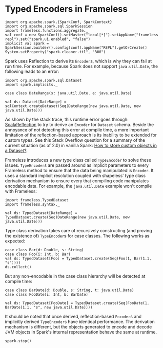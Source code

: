 # Typed Encoders in Frameless

```tut:invisible
import org.apache.spark.{SparkConf, SparkContext}
import org.apache.spark.sql.SparkSession
import frameless.functions.aggregate._
val conf = new SparkConf().setMaster("local[*]").setAppName("frameless repl").set("spark.ui.enabled", "false")
implicit val spark = SparkSession.builder().config(conf).appName("REPL").getOrCreate()
System.setProperty("spark.cleaner.ttl", "300")
```

Spark uses Reflection to derive its `Encoder`s, which is why they can fail at run time. For example, because Spark does not support `java.util.Date`, the following leads to an error:

```tut:silent
import org.apache.spark.sql.Dataset
import spark.implicits._

case class DateRange(s: java.util.Date, e: java.util.Date)
```

```tut:fail
val ds: Dataset[DateRange] = sqlContext.createDataset(Seq(DateRange(new java.util.Date, new java.util.Date)))
```

As shown by the stack trace, this runtime error goes through [ScalaReflection](https://github.com/apache/spark/blob/19cf208063f035d793d2306295a251a9af7e32f6/sql/catalyst/src/main/scala/org/apache/spark/sql/catalyst/ScalaReflection.scala) to try to derive an `Encoder` for `Dataset` schema. Beside the annoyance of not detecting this error at compile time, a more important limitation of the reflection-based approach is its inability to be extended for custom types. See this Stack Overflow question for a summary of the current situation (as of 2.0) in vanilla Spark: [How to store custom objects in a Dataset?](http://stackoverflow.com/a/39442829/2311362).

Frameless introduces a new type class called `TypeEncoder` to solve these issues. `TypeEncoder`s are passed around as implicit parameters to every Frameless method to ensure that the data being manipulated is `Encoder`. It uses a standard implicit resolution coupled with shapeless' type class derivation mechanism to ensure every that compiling code manipulates encodable data. For example, the `java.util.Date` example won't compile with Frameless:

```tut:silent
import frameless.TypedDataset
import frameless.syntax._
```

```tut:book:fail
val ds: TypedDataset[DateRange] = TypedDataset.create(Seq(DateRange(new java.util.Date, new java.util.Date)))
```

Type class derivation takes care of recursively constructing (and proving the existence of) `TypeEncoder`s for case classes. The following works as expected:

```tut:book
case class Bar(d: Double, s: String)
case class Foo(i: Int, b: Bar)
val ds: TypedDataset[Foo] = TypedDataset.create(Seq(Foo(1, Bar(1.1, "s"))))
ds.collect()
```

But any non-encodable in the case class hierarchy will be detected at compile time:

```tut:silent
case class BarDate(d: Double, s: String, t: java.util.Date)
case class FooDate(i: Int, b: BarDate)
```

```tut:book:fail
val ds: TypedDataset[FooDate] = TypedDataset.create(Seq(FooDate(1, BarDate(1.1, "s", new java.util.Date))))
```

It should be noted that once derived, reflection-based `Encoder`s and implicitly derived `TypeEncoder`s have identical performance. The derivation mechanism is different, but the objects generated to encode and decode JVM objects in Spark's internal representation behave the same at runtime.

```tut:invisible
spark.stop()
```
